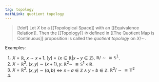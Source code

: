 ```yaml
---
tag: topology
mathLink: quotient topology
---
```

>[!def]
>Let $X$ be a [[Topological Space]] with an [[Equivalence Relation]]. Then the [[Topology]] $\mathcal{U}$ defined in [[The Quotient Map is Continuous]] proposition is called the *quotient topology* on $X/\sim$.

Examples:
1. $X=\mathbb{R}$, $x\sim x+1$. $[y]=\{x\in \mathbb{R}|x-y\in \mathbb{Z}\}$. $\mathbb{R}/\sim\cong\mathbb{S^1}$.
2. $X=\mathbb{R}^2$. $(x,y)\sim(x+1),y$. $\mathbb{R}^{2}\sim \ \cong\mathbb{S}^{1}\times\mathbb{R}$. 
3. $X=\mathbb{R}^{2}$. $(x,y)\sim(a,b)\iff x-a\in \mathbb{Z}\land y-b\in \mathbb{Z}$. $\mathbb{R}^{2}/\sim\cong \mathbb{T}^{2}$
4. 